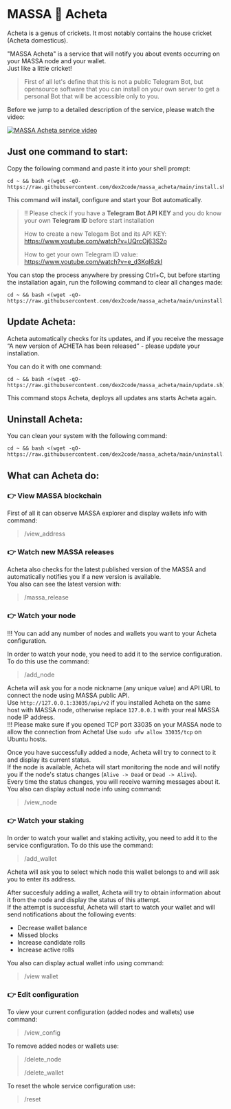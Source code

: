 # MASSA 🦗 Acheta

Acheta is a genus of crickets. It most notably contains the house cricket (Acheta domesticus).

"MASSA Acheta" is a service that will notify you about events occurring on your MASSA node and your wallet.\
Just like a little cricket!

>
>First of all let's define that this is not a public Telegram Bot, but opensource software that you can install on your own server to get a personal Bot that will be accessible only to you.
>

Before we jump to a detailed description of the service, please watch the video:

[![MASSA Acheta service video](https://img.youtube.com/vi/gdvuhe2iRyY/0.jpg)](https://www.youtube.com/watch?v=gdvuhe2iRyY)



## Just one command to start:

Copy the following command and paste it into your shell prompt:
```
cd ~ && bash <(wget -qO- https://raw.githubusercontent.com/dex2code/massa_acheta/main/install.sh)
```

This command will install, configure and start your Bot automatically.


> !! Please check if you have a **Telegram Bot API KEY** and you do know your own **Telegram ID** before start installation
>
> How to create a new Telegam Bot and its API KEY: https://www.youtube.com/watch?v=UQrcOj63S2o
>
> How to get your own Telegram ID value: https://www.youtube.com/watch?v=e_d3KqI6zkI


You can stop the process anywhere by pressing Ctrl+C, but before starting the installation again, run the following command to clear all changes made:
```
cd ~ && bash <(wget -qO- https://raw.githubusercontent.com/dex2code/massa_acheta/main/uninstall.sh)
```



## Update Acheta:

Acheta automatically checks for its updates, and if you receive the message “A new version of ACHETA has been released” - please update your installation.

You can do it with one command:
```
cd ~ && bash <(wget -qO- https://raw.githubusercontent.com/dex2code/massa_acheta/main/update.sh)
```

This command stops Acheta, deploys all updates ans starts Acheta again.



## Uninstall Acheta:

You can clean your system with the following command:
```
cd ~ && bash <(wget -qO- https://raw.githubusercontent.com/dex2code/massa_acheta/main/uninstall.sh)
```



## What can Acheta do:


### 👉 View MASSA blockchain
First of all it can observe MASSA explorer and display wallets info with command:
>
> /view_address
>


### 👉 Watch new MASSA releases
Acheta also checks for the latest published version of the MASSA and automatically notifies you if a new version is available.\
You also can see the latest version with:
>
> /massa_release
>


### 👉 Watch your node
!!! You can add any number of nodes and wallets you want to your Acheta configuration.


In order to watch your node, you need to add it to the service configuration. To do this use the command:
>
> /add_node
>
Acheta will ask you for a node nickname (any unique value) and API URL to connect the node using MASSA public API.\
Use `http://127.0.0.1:33035/api/v2` if you installed Acheta on the same host with MASSA node, otherwise replace `127.0.0.1` with your real MASSA node IP address.\
!!! Please make sure if you opened TCP port 33035 on your MASSA node to allow the connection from Acheta! Use `sudo ufw allow 33035/tcp` on Ubuntu hosts.

Once you have successfully added a node, Acheta will try to connect to it and display its current status.\
If the node is available, Acheta will start monitoring the node and will notify you if the node's status changes (`Alive -> Dead` or `Dead -> Alive`).\
Every time the status changes, you will receive warning messages about it.
You also can display actual node info using command:
>
> /view_node
>


### 👉 Watch your staking
In order to watch your wallet and staking activity, you need to add it to the service configuration. To do this use the command:
>
> /add_wallet
>
Acheta will ask you to select which node this wallet belongs to and will ask you to enter its address.

After succesfuly adding a wallet, Acheta will try to obtain information about it from the node and display the status of this attempt.\
If the attempt is successful, Acheta will start to watch your wallet and will send notifications about the following events:
- Decrease wallet balance
- Missed blocks
- Increase candidate rolls
- Increase active rolls

You also can display actual wallet info using command:
>
> /view wallet
> 


### 👉 Edit configuration
To view your current configuration (added nodes and wallets) use command:
>
> /view_config
>

To remove added nodes or wallets use:
>
> /delete_node
>
> /delete_wallet
>

To reset the whole service configuration use:
>
> /reset
>

